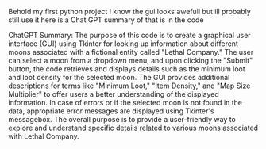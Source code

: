 Behold my first python project I know the gui looks awefull but ill probably still use it here is a Chat GPT summary of that is in the code

ChatGPT
Summary:
The purpose of this code is to create a graphical user interface (GUI) using Tkinter for looking up information about
different moons associated with a fictional entity called "Lethal Company." The user can select a moon from a dropdown menu,
and upon clicking the "Submit" button, the code retrieves and displays details such as the minimum loot and loot density for
the selected moon. The GUI provides additional descriptions for terms like "Minimum Loot," "Item Density," and 
"Map Size Multiplier" to offer users a better understanding of the displayed information. In case of errors or if the selected 
moon is not found in the data, appropriate error messages are displayed using Tkinter's messagebox. The overall purpose is to
provide a user-friendly way to explore and understand specific details related to various moons associated with Lethal Company.
